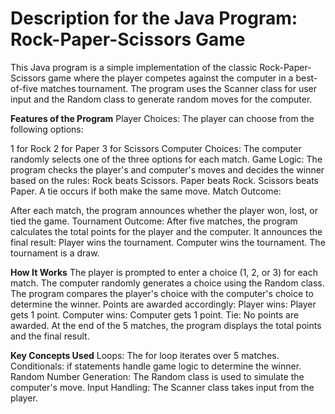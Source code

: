 # **Description for the Java Program: Rock-Paper-Scissors Game**


This Java program is a simple implementation of the classic Rock-Paper-Scissors game where the player competes against the computer in a best-of-five matches tournament. The program uses the Scanner class for user input and the Random class to generate random moves for the computer.

**Features of the Program**
Player Choices: The player can choose from the following options:

1 for Rock
2 for Paper
3 for Scissors
Computer Choices: The computer randomly selects one of the three options for each match.
Game Logic:
The program checks the player's and computer's moves and decides the winner based on the rules:
Rock beats Scissors.
Paper beats Rock.
Scissors beats Paper.
A tie occurs if both make the same move.
Match Outcome:

After each match, the program announces whether the player won, lost, or tied the game.
Tournament Outcome:
After five matches, the program calculates the total points for the player and the computer.
It announces the final result:
Player wins the tournament.
Computer wins the tournament.
The tournament is a draw.

**How It Works**
The player is prompted to enter a choice (1, 2, or 3) for each match.
The computer randomly generates a choice using the Random class.
The program compares the player's choice with the computer's choice to determine the winner.
Points are awarded accordingly:
Player wins: Player gets 1 point.
Computer wins: Computer gets 1 point.
Tie: No points are awarded.
At the end of the 5 matches, the program displays the total points and the final result.


**Key Concepts Used**
Loops: The for loop iterates over 5 matches.
Conditionals: if statements handle game logic to determine the winner.
Random Number Generation: The Random class is used to simulate the computer's move.
Input Handling: The Scanner class takes input from the player.
